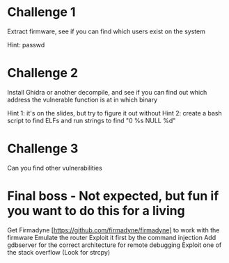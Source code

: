 # Challenge 1 
Extract firmware, see if you can find which users exist on the system 

Hint: passwd 

# Challenge 2 
Install Ghidra or another decompile, and see if you can find out which 
address the vulnerable function is at in which binary 

Hint 1: it's on the slides, but try to figure it out without
Hint 2: create a bash script to find ELFs and run strings to find "0 %s NULL %d" 

# Challenge 3
Can you find other vulnerabilities

# Final boss - Not expected, but fun if you want to do this for a living
Get Firmadyne [https://github.com/firmadyne/firmadyne] to work with the firmware
Emulate the router
Exploit it first by the command injection
Add gdbserver for the correct architecture for remote debugging
Exploit one of the stack overflow (Look for strcpy)
